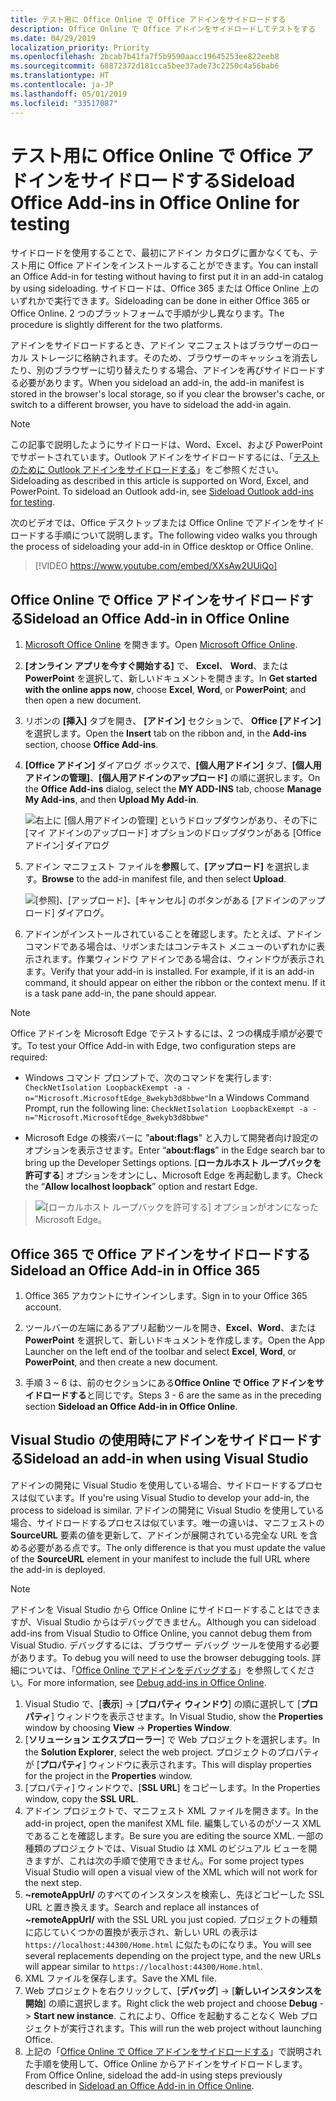 ```yaml
---
title: テスト用に Office Online で Office アドインをサイドロードする
description: Office Online で Office アドインをサイドロードしてテストをする
ms.date: 04/29/2019
localization_priority: Priority
ms.openlocfilehash: 2bcab7b41fa7f5b9590aacc19645253ee822eeb8
ms.sourcegitcommit: 68872372d181cca5bee37ade73c2250c4a56bab6
ms.translationtype: HT
ms.contentlocale: ja-JP
ms.lasthandoff: 05/01/2019
ms.locfileid: "33517087"
---
```

# <a name="sideload-office-add-ins-in-office-online-for-testing"></a><span data-ttu-id="3b4ba-103">テスト用に Office Online で Office アドインをサイドロードする</span><span class="sxs-lookup"><span data-stu-id="3b4ba-103">Sideload Office Add-ins in Office Online for testing</span></span>

<span data-ttu-id="3b4ba-104">サイドロードを使用することで、最初にアドイン カタログに置かなくても、テスト用に Office アドインをインストールすることができます。</span><span class="sxs-lookup"><span data-stu-id="3b4ba-104">You can install an Office Add-in for testing without having to first put it in an add-in catalog by using sideloading.</span></span> <span data-ttu-id="3b4ba-105">サイドロードは、Office 365 または Office Online 上のいずれかで実行できます。</span><span class="sxs-lookup"><span data-stu-id="3b4ba-105">Sideloading can be done in either Office 365 or Office Online.</span></span> <span data-ttu-id="3b4ba-106">2 つのプラットフォームで手順が少し異なります。</span><span class="sxs-lookup"><span data-stu-id="3b4ba-106">The procedure is slightly different for the two platforms.</span></span> 

<span data-ttu-id="3b4ba-107">アドインをサイドロードするとき、アドイン マニフェストはブラウザーのローカル ストレージに格納されます。そのため、ブラウザーのキャッシュを消去したり、別のブラウザーに切り替えたりする場合、アドインを再びサイドロードする必要があります。</span><span class="sxs-lookup"><span data-stu-id="3b4ba-107">When you sideload an add-in, the add-in manifest is stored in the browser's local storage, so if you clear the browser's cache, or switch to a different browser, you have to sideload the add-in again.</span></span>


> [!NOTE]
> <span data-ttu-id="3b4ba-p102">この記事で説明したようにサイドロードは、Word、Excel、および PowerPoint でサポートされています。Outlook アドインをサイドロードするには、「[テストのために Outlook アドインをサイドロードする](/outlook/add-ins/sideload-outlook-add-ins-for-testing)」をご参照ください。</span><span class="sxs-lookup"><span data-stu-id="3b4ba-p102">Sideloading as described in this article is supported on Word, Excel, and PowerPoint. To sideload an Outlook add-in, see [Sideload Outlook add-ins for testing](/outlook/add-ins/sideload-outlook-add-ins-for-testing).</span></span>

<span data-ttu-id="3b4ba-110">次のビデオでは、Office デスクトップまたは Office Online でアドインをサイドロードする手順について説明します。</span><span class="sxs-lookup"><span data-stu-id="3b4ba-110">The following video walks you through the process of sideloading your add-in in Office desktop or Office Online.</span></span>  


> [!VIDEO https://www.youtube.com/embed/XXsAw2UUiQo]

## <a name="sideload-an-office-add-in-in-office-online"></a><span data-ttu-id="3b4ba-111">Office Online で Office アドインをサイドロードする</span><span class="sxs-lookup"><span data-stu-id="3b4ba-111">Sideload an Office Add-in in Office Online</span></span>

1. <span data-ttu-id="3b4ba-112">[Microsoft Office Online](https://office.live.com/) を開きます。</span><span class="sxs-lookup"><span data-stu-id="3b4ba-112">Open [Microsoft Office Online](https://office.live.com/).</span></span>
    
2. <span data-ttu-id="3b4ba-113">**[オンライン アプリを今すぐ開始する]** で、 **Excel**、 **Word**、または  **PowerPoint** を選択して、新しいドキュメントを開きます。</span><span class="sxs-lookup"><span data-stu-id="3b4ba-113">In  **Get started with the online apps now**, choose  **Excel**,  **Word**, or  **PowerPoint**; and then open a new document.</span></span>
    
3. <span data-ttu-id="3b4ba-114">リボンの  **[挿入]** タブを開き、 **[アドイン]** セクションで、 **Office [アドイン]** を選択します。</span><span class="sxs-lookup"><span data-stu-id="3b4ba-114">Open the  **Insert** tab on the ribbon and, in the **Add-ins** section, choose **Office Add-ins**.</span></span>
    
4. <span data-ttu-id="3b4ba-115">**[Office アドイン]** ダイアログ ボックスで、**[個人用アドイン]** タブ、**[個人用アドインの管理]**、**[個人用アドインのアップロード]** の順に選択します。</span><span class="sxs-lookup"><span data-stu-id="3b4ba-115">On the  **Office Add-ins** dialog, select the **MY ADD-INS** tab, choose **Manage My Add-ins**, and then  **Upload My Add-in**.</span></span>
    
    ![右上に [個人用アドインの管理] というドロップダウンがあり、その下に [マイ アドインのアップロード] オプションのドロップダウンがある [Office アドイン] ダイアログ](../images/office-add-ins-my-account.png)

5.  <span data-ttu-id="3b4ba-117">アドイン マニフェスト ファイルを**参照**して、**[アップロード]** を選択します。</span><span class="sxs-lookup"><span data-stu-id="3b4ba-117">**Browse** to the add-in manifest file, and then select **Upload**.</span></span>
    
    ![[参照]、[アップロード]、[キャンセル] のボタンがある [アドインのアップロード] ダイアログ。](../images/upload-add-in.png)

6. <span data-ttu-id="3b4ba-p103">アドインがインストールされていることを確認します。たとえば、アドイン コマンドである場合は、リボンまたはコンテキスト メニューのいずれかに表示されます。作業ウィンドウ アドインである場合は、ウィンドウが表示されます。</span><span class="sxs-lookup"><span data-stu-id="3b4ba-p103">Verify that your add-in is installed. For example, if it is an add-in command, it should appear on either the ribbon or the context menu. If it is a task pane add-in, the pane should appear.</span></span>

> [!NOTE]
><span data-ttu-id="3b4ba-122">Office アドインを Microsoft Edge でテストするには、2 つの構成手順が必要です。</span><span class="sxs-lookup"><span data-stu-id="3b4ba-122">To test your Office Add-in with Edge, two configuration steps are required:</span></span> 
>
> - <span data-ttu-id="3b4ba-123">Windows コマンド プロンプトで、次のコマンドを実行します: `CheckNetIsolation LoopbackExempt -a -n="Microsoft.MicrosoftEdge_8wekyb3d8bbwe"`</span><span class="sxs-lookup"><span data-stu-id="3b4ba-123">In a Windows Command Prompt, run the following line: `CheckNetIsolation LoopbackExempt -a -n="Microsoft.MicrosoftEdge_8wekyb3d8bbwe"`</span></span>
>
> - <span data-ttu-id="3b4ba-124">Microsoft Edge の検索バーに "**about:flags**" と入力して開発者向け設定のオプションを表示させます。</span><span class="sxs-lookup"><span data-stu-id="3b4ba-124">Enter “**about:flags**” in the Edge search bar to bring up the Developer Settings options.</span></span>  <span data-ttu-id="3b4ba-125">[**ローカルホスト ループバックを許可する**] オプションをオンにし、Microsoft Edge を再起動します。</span><span class="sxs-lookup"><span data-stu-id="3b4ba-125">Check the “**Allow localhost loopback**” option and restart Edge.</span></span>

>    ![[ローカルホスト ループバックを許可する] オプションがオンになった Microsoft Edge。](../images/allow-localhost-loopback.png)


## <a name="sideload-an-office-add-in-in-office-365"></a><span data-ttu-id="3b4ba-127">Office 365 で Office アドインをサイドロードする</span><span class="sxs-lookup"><span data-stu-id="3b4ba-127">Sideload an Office Add-in in Office 365</span></span>

1. <span data-ttu-id="3b4ba-128">Office 365 アカウントにサインインします。</span><span class="sxs-lookup"><span data-stu-id="3b4ba-128">Sign in to your Office 365 account.</span></span>
    
2. <span data-ttu-id="3b4ba-129">ツールバーの左端にあるアプリ起動ツールを開き、**Excel**、**Word**、または **PowerPoint** を選択して、新しいドキュメントを作成します。</span><span class="sxs-lookup"><span data-stu-id="3b4ba-129">Open the App Launcher on the left end of the toolbar and select  **Excel**,  **Word**, or  **PowerPoint**, and then create a new document.</span></span>
    
3. <span data-ttu-id="3b4ba-130">手順 3 ~ 6 は、前のセクションにある**Office Online で Office アドインをサイドロードする**と同じです。</span><span class="sxs-lookup"><span data-stu-id="3b4ba-130">Steps 3 - 6 are the same as in the preceding section **Sideload an Office Add-in in Office Online**.</span></span>


## <a name="sideload-an-add-in-when-using-visual-studio"></a><span data-ttu-id="3b4ba-131">Visual Studio の使用時にアドインをサイドロードする</span><span class="sxs-lookup"><span data-stu-id="3b4ba-131">Sideload an add-in when using Visual Studio</span></span>

<span data-ttu-id="3b4ba-132">アドインの開発に Visual Studio を使用している場合、サイドロードするプロセスは似ています。</span><span class="sxs-lookup"><span data-stu-id="3b4ba-132">If you're using Visual Studio to develop your add-in, the process to sideload is similar.</span></span> <span data-ttu-id="3b4ba-133">アドインの開発に Visual Studio を使用している場合、サイドロードするプロセスは似ています。唯一の違いは、マニフェストの **SourceURL** 要素の値を更新して、アドインが展開されている完全な URL を含める必要がある点です。</span><span class="sxs-lookup"><span data-stu-id="3b4ba-133">The only difference is that you must update the value of the **SourceURL** element in your manifest to include the full URL where the add-in is deployed.</span></span>

> [!NOTE]
> <span data-ttu-id="3b4ba-134">アドインを Visual Studio から Office Online にサイドロードすることはできますが、Visual Studio からはデバッグできません。</span><span class="sxs-lookup"><span data-stu-id="3b4ba-134">Although you can sideload add-ins from Visual Studio to Office Online, you cannot debug them from Visual Studio.</span></span> <span data-ttu-id="3b4ba-135">デバッグするには、ブラウザー デバッグ ツールを使用する必要があります。</span><span class="sxs-lookup"><span data-stu-id="3b4ba-135">To debug you will need to use the browser debugging tools.</span></span> <span data-ttu-id="3b4ba-136">詳細については、「[Office Online でアドインをデバッグする](debug-add-ins-in-office-online.md)」を参照してください。</span><span class="sxs-lookup"><span data-stu-id="3b4ba-136">For more information, see [Debug add-ins in Office Online](debug-add-ins-in-office-online.md).</span></span>

1. <span data-ttu-id="3b4ba-137">Visual Studio で、[**表示**]  ->  [**プロパティ ウィンドウ**] の順に選択して [**プロパティ**] ウィンドウを表示させます。</span><span class="sxs-lookup"><span data-stu-id="3b4ba-137">In Visual Studio, show the **Properties** window by choosing **View** -> **Properties Window**.</span></span>
2. <span data-ttu-id="3b4ba-138">[**ソリューション エクスプローラー**] で Web プロジェクトを選択します。</span><span class="sxs-lookup"><span data-stu-id="3b4ba-138">In the **Solution Explorer**, select the web project.</span></span> <span data-ttu-id="3b4ba-139">プロジェクトのプロパティが [**プロパティ**] ウィンドウに表示されます。</span><span class="sxs-lookup"><span data-stu-id="3b4ba-139">This will display properties for the project in the **Properties** window.</span></span>
3. <span data-ttu-id="3b4ba-140">[プロパティ] ウィンドウで、[**SSL URL**] をコピーします。</span><span class="sxs-lookup"><span data-stu-id="3b4ba-140">In the Properties window, copy the **SSL URL**.</span></span>
4. <span data-ttu-id="3b4ba-141">アドイン プロジェクトで、マニフェスト XML ファイルを開きます。</span><span class="sxs-lookup"><span data-stu-id="3b4ba-141">In the add-in project, open the manifest XML file.</span></span> <span data-ttu-id="3b4ba-142">編集しているのがソース XML であることを確認します。</span><span class="sxs-lookup"><span data-stu-id="3b4ba-142">Be sure you are editing the source XML.</span></span> <span data-ttu-id="3b4ba-143">一部の種類のプロジェクトでは、Visual Studio は XML のビジュアル ビューを開きますが、これは次の手順で使用できません。</span><span class="sxs-lookup"><span data-stu-id="3b4ba-143">For some project types Visual Studio will open a visual view of the XML which will not work for the next step.</span></span>
5. <span data-ttu-id="3b4ba-144">**~remoteAppUrl/** のすべてのインスタンスを検索し、先ほどコピーした SSL URL と置き換えます。</span><span class="sxs-lookup"><span data-stu-id="3b4ba-144">Search and replace all instances of **~remoteAppUrl/** with the SSL URL you just copied.</span></span> <span data-ttu-id="3b4ba-145">プロジェクトの種類に応じていくつかの置換が表示され、新しい URL の表示は `https://localhost:44300/Home.html` に似たものになりま。</span><span class="sxs-lookup"><span data-stu-id="3b4ba-145">You will see several replacements depending on the project type, and the new URLs will appear similar to `https://localhost:44300/Home.html`.</span></span>
6. <span data-ttu-id="3b4ba-146">XML ファイルを保存します。</span><span class="sxs-lookup"><span data-stu-id="3b4ba-146">Save the XML file.</span></span>
7. <span data-ttu-id="3b4ba-147">Web プロジェクトを右クリックして、[**デバッグ**]  ->  [**新しいインスタンスを開始**] の順に選択します。</span><span class="sxs-lookup"><span data-stu-id="3b4ba-147">Right click the web project and choose **Debug** -> **Start new instance**.</span></span> <span data-ttu-id="3b4ba-148">これにより、Office を起動することなく Web プロジェクトが実行されます。</span><span class="sxs-lookup"><span data-stu-id="3b4ba-148">This will run the web project without launching Office.</span></span>
8. <span data-ttu-id="3b4ba-149">上記の「[Office Online で Office アドインをサイドロードする](#sideload-an-office-add-in-in-office-online)」で説明された手順を使用して、Office Online からアドインをサイドロードします。</span><span class="sxs-lookup"><span data-stu-id="3b4ba-149">From Office Online, sideload the add-in using steps previously described in [Sideload an Office Add-in in Office Online](#sideload-an-office-add-in-in-office-online).</span></span>
